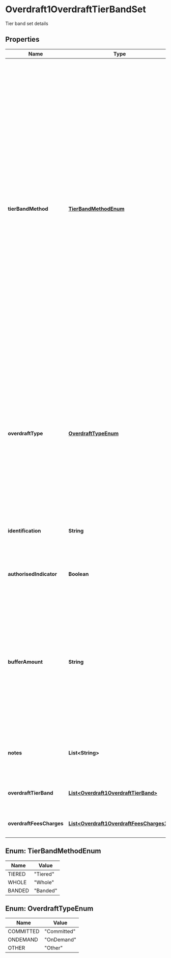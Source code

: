 

# Overdraft1OverdraftTierBandSet

Tier band set details
## Properties

Name | Type | Description | Notes
------------ | ------------- | ------------- | -------------
**tierBandMethod** | [**TierBandMethodEnum**](#TierBandMethodEnum) | The methodology of how overdraft is charged. It can be: &#39;Whole&#39;  Where the same charge/rate is applied to the entirety of the overdraft balance (where charges are applicable).  &#39;Tiered&#39; Where different charges/rates are applied dependent on overdraft maximum and minimum balance amount tiers defined by the lending financial organisation &#39;Banded&#39; Where different charges/rates are applied dependent on overdraft maximum and minimum balance amount bands defined by a government organisation. | 
**overdraftType** | [**OverdraftTypeEnum**](#OverdraftTypeEnum) | An overdraft can either be &#39;committed&#39; which means that the facility cannot be withdrawn without reasonable notification before it&#39;s agreed end date, or &#39;on demand&#39; which means that the financial institution can demand repayment at any point in time. |  [optional]
**identification** | **String** | Unique and unambiguous identification of a  Tier Band for a overdraft product. |  [optional]
**authorisedIndicator** | **Boolean** | Indicates if the Overdraft is authorised (Y) or unauthorised (N) |  [optional]
**bufferAmount** | **String** | When a customer exceeds their credit limit, a financial institution will not charge the customer unauthorised overdraft charges if they do not exceed by more than the buffer amount. Note: Authorised overdraft charges may still apply. |  [optional]
**notes** | **List&lt;String&gt;** | Optional additional notes to supplement the overdraft Tier Band Set details |  [optional]
**overdraftTierBand** | [**List&lt;Overdraft1OverdraftTierBand&gt;**](Overdraft1OverdraftTierBand.md) | Provides overdraft details for a specific tier or band | 
**overdraftFeesCharges** | [**List&lt;Overdraft1OverdraftFeesCharges1&gt;**](Overdraft1OverdraftFeesCharges1.md) | Overdraft fees and charges details |  [optional]



## Enum: TierBandMethodEnum

Name | Value
---- | -----
TIERED | &quot;Tiered&quot;
WHOLE | &quot;Whole&quot;
BANDED | &quot;Banded&quot;



## Enum: OverdraftTypeEnum

Name | Value
---- | -----
COMMITTED | &quot;Committed&quot;
ONDEMAND | &quot;OnDemand&quot;
OTHER | &quot;Other&quot;



